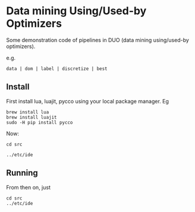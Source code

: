 # Data mining Using/Used-by Optimizers

Some demonstration code of pipelines in DUO (data mining using/used-by optimizers).

e.g.

```
data | dom | label | discretize | best
```

## Install

First install lua, luajit, pycco using your local package manager. Eg

```
brew install lua 
brew install luajit 
sudo -H pip install pycco
```
Now:
```
cd src

../etc/ide

```
## Running

From then on, just

```
cd src
../etc/ide
```
